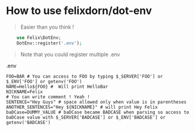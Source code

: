# How to use felixdorn/dot-env
> Easier than you think ! 
```php
    use Felix\DotEnv;
    DotEnv::register('.env');
```
> Note that you could register multiple .env

.env
```dotenv
FOO=BAR # You can access to FOO by typing $_SERVER['FOO'] or $_ENV['FOO'] or getenv('FOO')
NAME=Hello${FOO} #  Will print HelloBar
NICKNAME=Felix
# You can write comment ! Yeah !
SENTENCE="Hey Guys" # space allowed only when value is in parentheses
ANOTHER_SENTENCES="Hey ${NICKNAME}" # will print Hey Felix
baDCase=DUMMY_VALUE # baDCase became BADCASE when parsing so access to baDCase value with $_SERVER['BADCASE'] or $_ENV['BADCASE'] or getenv('BADCASE')
```